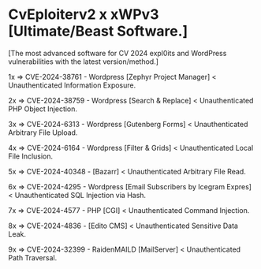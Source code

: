 # CvEploiterv2 x xWPv3 [Ultimate/Beast Software.]

[The most advanced software for CV 2024 expl0its and WordPress vulnerabilities
     with the latest version/method.]

1x => CVE-2024-38761 - Wordpress [Zephyr Project Manager] < Unauthenticated Information Exposure.

2x => CVE-2024-38759 - Wordpress [Search & Replace] < Unauthenticated PHP Object Injection.

3x => CVE-2024-6313 - Wordpress [Gutenberg Forms] < Unauthenticated Arbitrary File Upload.

4x => CVE-2024-6164 - Wordpress [Filter & Grids] < Unauthenticated Local File Inclusion.

5x => CVE-2024-40348 - [Bazarr] < Unauthenticated Arbitrary File Read.

6x => CVE-2024-4295 - Wordpress [Email Subscribers by Icegram Expres] < Unauthenticated SQL Injection via Hash.

7x => CVE-2024-4577 - PHP [CGI] < Unauthenticated Command Injection.

8x => CVE-2024-4836 - [Edito CMS] < Unauthenticated Sensitive Data Leak.

9x => CVE-2024-32399 - RaidenMAILD [MailServer] < Unauthenticated Path Traversal.
